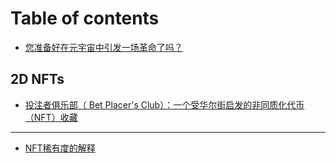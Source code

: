 # Table of contents

* [您准备好在元宇宙中引发一场革命了吗？](README.md)

## 2D NFTs

* [投注者俱乐部（ Bet Placer's Club）：一个受华尔街启发的非同质化代币（NFT）收藏](2d-nfts/tou-zhu-zhe-ju-le-bu-bet-placers-club-yi-ge-shou-hua-er-jie-qi-fa-de-fei-tong-zhi-hua-dai-bi-nft-sho.md)

***

* [NFT稀有度的解释](nft-xi-you-du-de-jie-shi.md)
